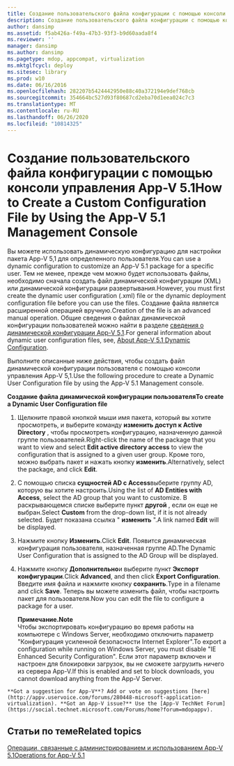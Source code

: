 ```yaml
---
title: Создание пользовательского файла конфигурации с помощью консоли управления App-V 5.1
description: Создание пользовательского файла конфигурации с помощью консоли управления App-V 5.1
author: dansimp
ms.assetid: f5ab426a-f49a-47b3-93f3-b9d60aada8f4
ms.reviewer: ''
manager: dansimp
ms.author: dansimp
ms.pagetype: mdop, appcompat, virtualization
ms.mktglfcycl: deploy
ms.sitesec: library
ms.prod: w10
ms.date: 06/16/2016
ms.openlocfilehash: 282207b5424442950e88c40a372194e9def768cb
ms.sourcegitcommit: 354664bc527d93f80687cd2eba70d1eea024c7c3
ms.translationtype: MT
ms.contentlocale: ru-RU
ms.lasthandoff: 06/26/2020
ms.locfileid: "10814325"
---
```

# <span data-ttu-id="0c857-103">Создание пользовательского файла конфигурации с помощью консоли управления App-V 5.1</span><span class="sxs-lookup"><span data-stu-id="0c857-103">How to Create a Custom Configuration File by Using the App-V 5.1 Management Console</span></span>


<span data-ttu-id="0c857-104">Вы можете использовать динамическую конфигурацию для настройки пакета App-V 5,1 для определенного пользователя.</span><span class="sxs-lookup"><span data-stu-id="0c857-104">You can use a dynamic configuration to customize an App-V 5.1 package for a specific user.</span></span> <span data-ttu-id="0c857-105">Тем не менее, прежде чем можно будет использовать файлы, необходимо сначала создать файл динамической конфигурации (XML) или динамической конфигурации развертывания.</span><span class="sxs-lookup"><span data-stu-id="0c857-105">However, you must first create the dynamic user configuration (.xml) file or the dynamic deployment configuration file before you can use the files.</span></span> <span data-ttu-id="0c857-106">Создание файла является расширенной операцией вручную.</span><span class="sxs-lookup"><span data-stu-id="0c857-106">Creation of the file is an advanced manual operation.</span></span> <span data-ttu-id="0c857-107">Общие сведения о файлах динамической конфигурации пользователей можно найти в разделе [сведения о динамической конфигурации App-V 5,1](about-app-v-51-dynamic-configuration.md).</span><span class="sxs-lookup"><span data-stu-id="0c857-107">For general information about dynamic user configuration files, see, [About App-V 5.1 Dynamic Configuration](about-app-v-51-dynamic-configuration.md).</span></span>

<span data-ttu-id="0c857-108">Выполните описанные ниже действия, чтобы создать файл динамической конфигурации пользователя с помощью консоли управления App-V 5,1.</span><span class="sxs-lookup"><span data-stu-id="0c857-108">Use the following procedure to create a Dynamic User Configuration file by using the App-V 5.1 Management console.</span></span>

**<span data-ttu-id="0c857-109">Создание файла динамической конфигурации пользователя</span><span class="sxs-lookup"><span data-stu-id="0c857-109">To create a Dynamic User Configuration file</span></span>**

1.  <span data-ttu-id="0c857-110">Щелкните правой кнопкой мыши имя пакета, который вы хотите просмотреть, и выберите команду **изменить доступ к Active Directory** , чтобы просмотреть конфигурацию, назначенную данной группе пользователей.</span><span class="sxs-lookup"><span data-stu-id="0c857-110">Right-click the name of the package that you want to view and select **Edit active directory access** to view the configuration that is assigned to a given user group.</span></span> <span data-ttu-id="0c857-111">Кроме того, можно выбрать пакет и нажать кнопку **изменить**.</span><span class="sxs-lookup"><span data-stu-id="0c857-111">Alternatively, select the package, and click **Edit**.</span></span>

2.  <span data-ttu-id="0c857-112">С помощью списка **сущностей AD с Access**выберите группу AD, которую вы хотите настроить.</span><span class="sxs-lookup"><span data-stu-id="0c857-112">Using the list of **AD Entities with Access**, select the AD group that you want to customize.</span></span> <span data-ttu-id="0c857-113">В раскрывающемся списке выберите пункт **другой** , если он еще не выбран.</span><span class="sxs-lookup"><span data-stu-id="0c857-113">Select **Custom** from the drop-down list, if it is not already selected.</span></span> <span data-ttu-id="0c857-114">Будет показана ссылка " **изменить** ".</span><span class="sxs-lookup"><span data-stu-id="0c857-114">A link named **Edit** will be displayed.</span></span>

3.  <span data-ttu-id="0c857-115">Нажмите кнопку **Изменить**.</span><span class="sxs-lookup"><span data-stu-id="0c857-115">Click **Edit**.</span></span> <span data-ttu-id="0c857-116">Появится динамическая конфигурация пользователя, назначенная группе AD.</span><span class="sxs-lookup"><span data-stu-id="0c857-116">The Dynamic User Configuration that is assigned to the AD Group will be displayed.</span></span>

4.  <span data-ttu-id="0c857-117">Нажмите кнопку **Дополнительно**и выберите пункт **Экспорт конфигурации**.</span><span class="sxs-lookup"><span data-stu-id="0c857-117">Click **Advanced**, and then click **Export Configuration**.</span></span> <span data-ttu-id="0c857-118">Введите имя файла и нажмите кнопку **сохранить**.</span><span class="sxs-lookup"><span data-stu-id="0c857-118">Type in a filename and click **Save**.</span></span> <span data-ttu-id="0c857-119">Теперь вы можете изменить файл, чтобы настроить пакет для пользователя.</span><span class="sxs-lookup"><span data-stu-id="0c857-119">Now you can edit the file to configure a package for a user.</span></span>

    **<span data-ttu-id="0c857-120">Примечание.</span><span class="sxs-lookup"><span data-stu-id="0c857-120">Note</span></span>**  
    <span data-ttu-id="0c857-121">Чтобы экспортировать конфигурацию во время работы на компьютере с Windows Server, необходимо отключить параметр "Конфигурация усиленной безопасности Internet Explorer".</span><span class="sxs-lookup"><span data-stu-id="0c857-121">To export a configuration while running on Windows Server, you must disable "IE Enhanced Security Configuration".</span></span> <span data-ttu-id="0c857-122">Если этот параметр включен и настроен для блокировки загрузок, вы не сможете загрузить ничего из сервера App-V.</span><span class="sxs-lookup"><span data-stu-id="0c857-122">If this is enabled and set to block downloads, you cannot download anything from the App-V Server.</span></span>



~~~
**Got a suggestion for App-V**? Add or vote on suggestions [here](http://appv.uservoice.com/forums/280448-microsoft-application-virtualization). **Got an App-V issue?** Use the [App-V TechNet Forum](https://social.technet.microsoft.com/Forums/home?forum=mdopappv).
~~~

## <span data-ttu-id="0c857-123">Статьи по теме</span><span class="sxs-lookup"><span data-stu-id="0c857-123">Related topics</span></span>


[<span data-ttu-id="0c857-124">Операции, связанные с администрированием и использованием App-V 5.1</span><span class="sxs-lookup"><span data-stu-id="0c857-124">Operations for App-V 5.1</span></span>](operations-for-app-v-51.md)









